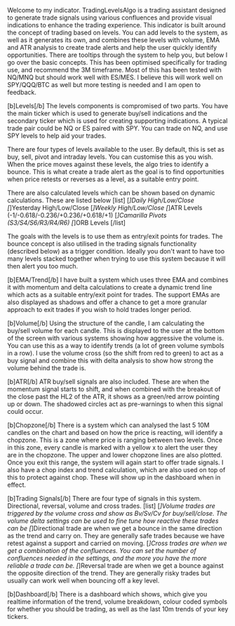 Welcome to my indicator. TradingLevelsAlgo is a trading assistant designed to generate trade signals using various confluences and provide visual indications to enhance the trading experience. This indicator is built around the concept of trading based on levels. You can add levels to the system, as well as it generates its own, and combines these levels with volume, EMA and ATR analysis to create trade alerts and help the user quickly identify opportunities. There are tooltips through the system to help you, but below I go over the basic concepts. This has been optimised specifically for trading use, and recommend the 3M timeframe. Most of this has been tested with NQ/MNQ but should work well with ES/MES. I believe this will work well on SPY/QQQ/BTC as well but more testing is needed and I am open to feedback.

[b]Levels[/b]
The levels components is compromised of two parts. You have the main ticker which is used to generate buy/sell indications and the secondary ticker which is used for creating supporting indications. A typical trade pair could be NQ or ES paired with SPY. You can trade on NQ, and use SPY levels to help aid your trades. 

There are four types of levels available to the user. By default, this is set as buy, sell, pivot and intraday levels. You can customise this as you wish.  When the price moves against these levels, the algo tries to identify a bounce. This is what create a trade alert as the goal is to find opportunities when price retests or reverses as a level, as a suitable entry point.

There are also calculated levels which can be shown based on dynamic calculations.  These are listed below
[list]
[*]Daily High/Low/Close
[*]Yesterday High/Low/Close
[*]Weekly High/Low/Close
[*]ATR Levels (-1/-0.618/-0.236/+0.236/+0.618/+1)
[*]Camarilla Pivots (S3/S4/S6/R3/R4/R6) 
[*]ORB Levels
[/list]

The goals with the levels is to use them as entry/exit points for trades. The bounce concept is also utilised in the trading signals functionality (described below) as a trigger condition. Ideally you don't want to have too many levels stacked together when trying to use this system because it will then alert you too much.

[b]EMA/Trend[/b]
I have built a system which uses three EMA and combines it with momentum and delta calculations to create a dynamic trend line which acts as a suitable entry/exit point for trades. The support EMAs are also displayed as shadows and offer a chance to get a more granular approach to exit trades if you wish to hold trades longer period.

[b]Volume[/b]
Using the structure of the candle, I am calculating the buy/sell volume for each candle. This is displayed to the user at the bottom of the screen with various systems showing how aggressive the volume is. You can use this as a way to identify trends (a lot of green volume symbols in a row). I use the volume cross (so the shift from red to green) to act as a buy signal and combine this with delta analysis to show how strong the volume behind the trade is. 

[b]ATR[/b]
ATR buy/sell signals are also included. These are when the momentum signal starts to shift, and when combined with the breakout of the close past the HL2 of the ATR, it shows as a green/red arrow pointing up or down. The shadowed circles act as pre-warnings to when this signal could occur.

[b]Chopzone[/b]
There is a system which can analysed the last 5 10M candles on the chart and based on how the price is reacting, will identify a chopzone. This is a zone where price is ranging between two levels. Once in this zone, every candle is marked with a yellow x to alert the user they are in the chopzone. The upper and lower chopzone lines are also plotted. Once you exit this range, the system will again start to offer trade signals. I also have a chop index and trend calculation, which are also used on top of this to protect against chop. These will show up in the dashboard when in effect.

[b]Trading Signals[/b]
There are four type of signals in this system. Directional, reversal, volume and cross trades.
[list]
[*]Volume trades are triggered by the volume cross and show as Bv/Sv/Cv for buy/sell/close. The volume delta settings can be used to fine tune how reactive these trades can be
[*]Directional trade are when we get a bounce in the same direction as the trend and carry on. They are generally safe trades because we have retest against a support and carried on moving.
[*]Cross trades are when we get a combination of the confluences. You can set the number of confluences needed in the settings, and the more you have the more reliable a trade can be.
[*]Reversal trade are when we get a bounce against the opposite direction of the trend. They are generally risky trades but usually can work well when bouncing off a key level.

[b]Dashboard[/b]
There is a dashboard which shows, which give you realtime information of the trend, volume breakdown, colour coded symbols for whether you should be trading, as well as the last 10m trends of your key tickers.